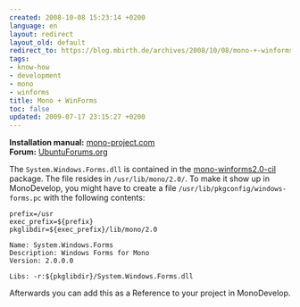 ```yaml
---
created: 2008-10-08 15:23:14 +0200
language: en
layout: redirect
layout_old: default
redirect_to: https://blog.mbirth.de/archives/2008/10/08/mono-+-winforms.html
tags:
- know-how
- development
- mono
- winforms
title: Mono + WinForms
toc: false
updated: 2009-07-17 23:15:27 +0200
---
```


**Installation manual:** [mono-project.com](http://www.mono-project.com/WinForms_Designer#Installation)  
**Forum:** [UbuntuForums.org](http://ubuntuforums.org/showthread.php?t=468183)

The `System.Windows.Forms.dll` is contained in the [mono-winforms2.0-cil](apt://mono-winforms2.0-cil) package. The file
resides in `/usr/lib/mono/2.0/`. To make it show up in MonoDevelop, you might have to create a file `/usr/lib/pkgconfig/windows-forms.pc`
with the following contents:

~~~
prefix=/usr
exec_prefix=${prefix}
pkglibdir=${exec_prefix}/lib/mono/2.0

Name: System.Windows.Forms
Description: Windows Forms for Mono
Version: 2.0.0.0

Libs: -r:${pkglibdir}/System.Windows.Forms.dll
~~~

Afterwards you can add this as a Reference to your project in MonoDevelop.